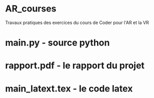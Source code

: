 # AR_courses
Travaux pratiques des exercices du cours de Coder pour l'AR et la VR
# main.py - source python
# rapport.pdf - le rapport du projet
# main_latext.tex - le code latex
